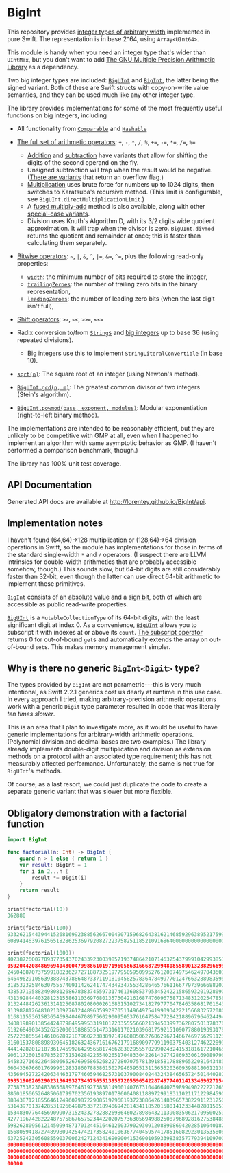 # BigInt

This repository provides [integer types of arbitrary width][wiki] implemented
in pure Swift. The representation is in base 2^64, using `Array<UInt64>`.
                                                                  
[wiki]: https://en.wikipedia.org/wiki/Arbitrary-precision_arithmetic

This module is handy when you need an integer type that's wider than `UIntMax`, but 
you don't want to add [The GNU Multiple Precision Arithmetic Library][GMP] 
as a dependency.

[GMP]: https://gmplib.org

Two big integer types are included: [`BigUInt`][BigUInt] and [`BigInt`][BigInt], 
the latter being the signed variant.
Both of these are Swift structs with copy-on-write value semantics, and they can be used much 
like any other integer type.

The library provides implementations for some of the most frequently useful functions on 
big integers, including

- All functionality from [`Comparable`][comparison] and [`Hashable`][hashing]

- [The full set of arithmetic operators][addition]: `+`, `-`, `*`, `/`, `%`, `+=`, `-=`, `*=`, `/=`, `%=`
  - [Addition][addition] and [subtraction][subtraction] have variants that allow for 
    shifting the digits of the second operand on the fly.
  - Unsigned subtraction will trap when the result would be negative. 
    ([There are variants][subtraction] that return an overflow flag.)
  - [Multiplication][star] uses brute force for numbers up to 1024 digits, then switches to Karatsuba's recursive method. 
    (This limit is configurable, see `BigUInt.directMultiplicationLimit`.) 
  - A [fused multiply-add][fused] method is also available, along with other [special-case variants][multiplication].
  - Division uses Knuth's Algorithm D, with its 3/2 digits wide quotient approximation. 
    It will trap when the divisor is zero. `BigUInt.divmod` returns the quotient and
    remainder at once; this is faster than calculating them separately.

- [Bitwise operators][bitwise]: `~`, `|`, `&`, `^`, `|=`, `&=`, `^=`, plus the following read-only properties:
  - [`width`][width]: the minimum number of bits required to store the integer,
  - [`trailingZeroes`][trailingZeroes]: the number of trailing zero bits in the binary representation,
  - [`leadingZeroes`][leadingZeroes]: the number of leading zero bits (when the last digit isn't full),

- [Shift operators][shift]: `>>`, `<<`, `>>=`, `<<=`

- Radix conversion to/from [`String`s][radix1] and [big integers][radix2] up to base 36 (using repeated divisions).
  - Big integers use this to implement `StringLiteralConvertible` (in base 10).
  
- [`sqrt(n)`][sqrt]: The square root of an integer (using Newton's method).

- [`BigUInt.gcd(n, m)`][GCD]: The greatest common divisor of two integers (Stein's algorithm).
  
- [`BigUInt.powmod(base, exponent, modulus)`][powmod]: Modular exponentiation (right-to-left binary method).

The implementations are intended to be reasonably efficient, but they are unlikely to be
competitive with GMP at all, even when I happened to implement an algorithm with same asymptotic
behavior as GMP. (I haven't performed a comparison benchmark, though.)

The library has 100% unit test coverage.

## API Documentation

Generated API docs are available at http://lorentey.github.io/BigInt/api.

## Implementation notes

I haven't found (64,64)->128 multiplication or (128,64)->64 division operations in Swift, so 
the module has implementations for those in terms of the standard single-width `*` and `/` 
operators. (I suspect there are LLVM intrinsics for double-width arithmetics that are probably
accessible somehow, though.) This sounds slow, but 64-bit digits are still considerably faster
than 32-bit, even though the latter can use direct 64-bit arithmetic to implement these primitives.

[`BigInt`][BigInt] consists of an [absolute value][abs] and a [sign bit][negative], both of which are accessible as public read-write properties. 

[`BigUInt`][BigUInt] is a `MutableCollectionType` of its 64-bit digits, with the least significant 
digit at index 0. As a convenience, [`BigUInt`][BigUInt] allows you to subscript it with indexes at
or above its `count`. [The subscript operator][subscript] returns 0 for out-of-bound `get`s and
automatically extends the array on out-of-bound `set`s. This makes memory management simpler.

[subscript]: https://github.com/lorentey/BigInt/blob/master/Sources/BigUInt.swift#L127-L150

## Why is there no generic `BigInt<Digit>` type?

The types provided by `BigInt` are not parametric---this is very much intentional, as 
Swift 2.2.1 generics cost us dearly at runtime in this use case. In every approach I tried,
making arbitrary-precision arithmetic operations work with a generic `Digit` type parameter 
resulted in code that was literally *ten times slower*.

This is an area that I plan to investigate more, as it would be useful to have generic
implementations for arbitrary-width arithmetic operations. (Polynomial division and decimal bases
are two examples.) The library already implements double-digit multiplication and division as 
extension methods on a protocol with an associated type requirement; this has not measurably affected
performance. Unfortunately, the same is not true for `BigUInt`'s methods.

Of course, as a last resort, we could just duplicate the code to create a separate
generic variant that was slower but more flexible.


[BigUInt]: http://lorentey.github.io/BigInt/api/Structs/BigUInt.html
[BigInt]: http://lorentey.github.io/BigInt/api/Structs/BigInt.html
[comparison]: http://lorentey.github.io/BigInt/api/Functions.html#/Comparison
[hashing]: http://lorentey.github.io/BigInt/api/Structs/BigUInt.html#/Hashing
[addition]: http://lorentey.github.io/BigInt/api/Structs/BigUInt.html#/Addition
[subtraction]: http://lorentey.github.io/BigInt/api/Structs/BigUInt.html#/Subtraction
[star]: http://lorentey.github.io/BigInt/api/Functions.html#/s:ZF6BigIntoi1mFTVS_7BigUIntS0__S0_
[fused]: http://lorentey.github.io/BigInt/api/Structs/BigUInt.html#/s:FV6BigInt7BigUInt21multiplyAndAddInPlaceFRS0_FTS0_VSs6UInt645shiftSi_T_
[multiplication]: http://lorentey.github.io/BigInt/api/Structs/BigUInt.html#/Multiplication
[division]: http://lorentey.github.io/BigInt/api/Structs/BigUInt.html#/Division
[bitwise]: http://lorentey.github.io/BigInt/api/Functions.html#/Bitwise%20Operators
[width]: http://lorentey.github.io/BigInt/api/Structs/BigUInt.html#/s:vV6BigInt7BigUInt5widthSi
[leadingZeroes]: http://lorentey.github.io/BigInt/api/Structs/BigUInt.html#/s:vV6BigInt7BigUInt13leadingZeroesSi
[trailingZeroes]: http://lorentey.github.io/BigInt/api/Structs/BigUInt.html#/s:vV6BigInt7BigUInt14trailingZeroesSi
[shift]: http://lorentey.github.io/BigInt/api/Functions.html#/Shift%20Operators
[radix1]: http://lorentey.github.io/BigInt/api/Extensions/String.html#/s:FE6BigIntSScFMSSFTVS_7BigUInt5radixSi9uppercaseSb_SS
[radix2]: http://lorentey.github.io/BigInt/api/Structs/BigUInt.html#/s:FV6BigInt7BigUIntcFMS0_FTSS5radixSi_GSqS0__
[sqrt]: http://lorentey.github.io/BigInt/api/Functions.html#/s:F6BigInt4sqrtFVS_7BigUIntS0_
[GCD]: http://lorentey.github.io/BigInt/api/Structs/BigUInt.html#/s:ZFV6BigInt7BigUInt3gcdFMS0_FTS0_S0__S0_
[powmod]: http://lorentey.github.io/BigInt/api/Structs/BigUInt.html#/s:ZFV6BigInt7BigUInt6powmodFMS0_FTS0_S0_7modulusS0__S0_
[abs]: http://lorentey.github.io/BigInt/api/Structs/BigInt.html#/s:vV6BigInt6BigInt3absVS_7BigUInt
[negative]: http://lorentey.github.io/BigInt/api/Structs/BigInt.html#/s:vV6BigInt6BigInt8negativeSb


## Obligatory demonstration with a factorial function

```Swift
import BigInt

func factorial(n: Int) -> BigInt {
    guard n > 1 else { return 1 }
    var result: BigInt = 1    
	for i in 2...n {
        result *= Digit(i)
    }
    return result
}

print(factorial(10))
362880

print(factorial(100))
93326215443944152681699238856266700490715968264381621468592963895217599993229915
6089414639761565182862536979208272237582511852109168640000000000000000000000

print(factorial(1000))
40238726007709377354370243392300398571937486421071463254379991042993851239862902
05920442084869694048004799886101971960586316668729948085589013238296699445909974
24504087073759918823627727188732519779505950995276120874975462497043601418278094
64649629105639388743788648733711918104582578364784997701247663288983595573543251
31853239584630755574091142624174743493475534286465766116677973966688202912073791
43853719588249808126867838374559731746136085379534524221586593201928090878297308
43139284440328123155861103697680135730421616874760967587134831202547858932076716
91324484262361314125087802080002616831510273418279777047846358681701643650241536
91398281264810213092761244896359928705114964975419909342221566832572080821333186
11681155361583654698404670897560290095053761647584772842188967964624494516076535
34081989013854424879849599533191017233555566021394503997362807501378376153071277
61926849034352625200015888535147331611702103968175921510907788019393178114194545
25722386554146106289218796022383897147608850627686296714667469756291123408243920
81601537808898939645182632436716167621791689097799119037540312746222899880051954
44414282012187361745992642956581746628302955570299024324153181617210465832036786
90611726015878352075151628422554026517048330422614397428693306169089796848259012
54583271682264580665267699586526822728070757813918581788896522081643483448259932
66043367660176999612831860788386150279465955131156552036093988180612138558600301
43569452722420634463179746059468257310379008402443243846565724501440282188525247
09351906209290231364932734975655139587205596542287497740114133469627154228458623
77387538230483865688976461927383814900140767310446640259899490222221765904339901
88601856652648506179970235619389701786004081188972991831102117122984590164192106
88843871218556461249607987229085192968193723886426148396573822911231250241866493
53143970137428531926649875337218940694281434118520158014123344828015051399694290
15348307764456909907315243327828826986460278986432113908350621709500259738986355
42771967428222487575867657523442202075736305694988250879689281627538488633969099
59826280956121450994871701244516461260379029309120889086942028510640182154399457
15680594187274899809425474217358240106367740459574178516082923013535808184009699
63725242305608559037006242712434169090041536901059339838357779394109700277534720
00000000000000000000000000000000000000000000000000000000000000000000000000000000
00000000000000000000000000000000000000000000000000000000000000000000000000000000
00000000000000000000000000000000000000000000000000000000000000000000000000000000
00000
```